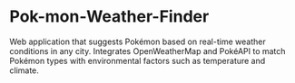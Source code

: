 # Pok-mon-Weather-Finder
Web application that suggests Pokémon based on real-time weather conditions in any city. Integrates OpenWeatherMap and PokéAPI to match Pokémon types with environmental factors such as temperature and climate.
